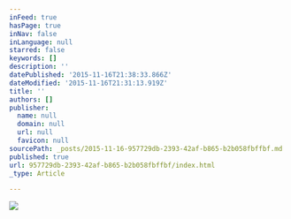 ```yaml
---
inFeed: true
hasPage: true
inNav: false
inLanguage: null
starred: false
keywords: []
description: ''
datePublished: '2015-11-16T21:38:33.866Z'
dateModified: '2015-11-16T21:31:13.919Z'
title: ''
authors: []
publisher:
  name: null
  domain: null
  url: null
  favicon: null
sourcePath: _posts/2015-11-16-957729db-2393-42af-b865-b2b058fbffbf.md
published: true
url: 957729db-2393-42af-b865-b2b058fbffbf/index.html
_type: Article

---
```

![](https://the-grid-user-content.s3-us-west-2.amazonaws.com/bd3bb154-9d71-43c6-959a-cbc5c040a5c7.jpg)